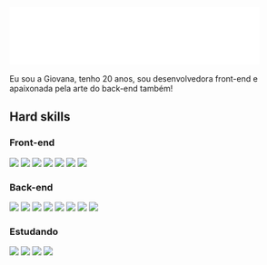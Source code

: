 <img src="https://github.com/giovanappedrozo/giovanappedrozo/blob/main/helloWorld.svg" alt="Hello world!" />

Eu sou a Giovana, tenho 20 anos, sou desenvolvedora front-end e apaixonada pela arte do back-end também!

<h2>Hard skills</h2>
<h3>Front-end</h3>
<div>  
  <img src="https://emojis.slackmojis.com/emojis/images/1643514112/719/html5.png?1643514112" width="30" />
  <img src="https://emojis.slackmojis.com/emojis/images/1643514272/2411/css.jpg?1643514272" width="30" />
  <img src="https://emojis.slackmojis.com/emojis/images/1643514187/1538/bootstrap.png?1643514187" width="30" />
  <img src="https://emojis.slackmojis.com/emojis/images/1643514058/151/javascript.png?1643514058" width="30" />
  <img src="https://emojis.slackmojis.com/emojis/images/1643514185/1512/jquery.png?1643514185" width="30" />
  <img src="https://emojis.slackmojis.com/emojis/images/1643514173/1383/typescript.png?1643514173" width="30" />
  <img src="https://emojis.slackmojis.com/emojis/images/1643514155/1161/react.png?1643514155" width="30" />
</div>

<h3>Back-end</h3>
<div>
  <img src="https://emojis.slackmojis.com/emojis/images/1643514480/4638/c-lang.png?1643514480" width="30" />
  <img src="https://emojis.slackmojis.com/emojis/images/1643514067/232/java.png?1643514067" width="30" />
  <img src="https://emojis.slackmojis.com/emojis/images/1643514056/130/php.png?1643514056" width="30" />
  <img src="https://emojis.slackmojis.com/emojis/images/1643514422/3999/csharp.png?1643514422" width="30" />
  <img src="https://emojis.slackmojis.com/emojis/images/1643514064/198/postgresql.png?1643514064" width="30" />
  <img src="https://emojis.slackmojis.com/emojis/images/1643514462/4439/mysql.png?1643514462" width="30" />
  <img src="https://emojis.slackmojis.com/emojis/images/1643514760/7685/git.png?1643514760" width="30" />
  <img src="https://emojis.slackmojis.com/emojis/images/1643514236/2035/svn.png?1643514236" width="30" />
</div>

<h3>Estudando</h3>
<div>
  <img src="https://emojis.slackmojis.com/emojis/images/1643514044/32/python.png?1643514044" width="30" />
  <img src="https://emojis.slackmojis.com/emojis/images/1643514082/390/redux.png?1643514082" width="30" />
  <img src="https://emojis.slackmojis.com/emojis/images/1643514817/8322/figma.png?1643514817" width="30" />
  <img src="https://emojis.slackmojis.com/emojis/images/1645045595/53111/react_native.png?1645045595" width="30" />
</div>

<!--
**giovanappedrozo/giovanappedrozo** is a ✨ _special_ ✨ repository because its `README.md` (this file) appears on your GitHub profile.

Here are some ideas to get you started:

- 🔭 I’m currently working on ...
- 🌱 I’m currently learning ...
- 👯 I’m looking to collaborate on ...
- 🤔 I’m looking for help with ...
- 💬 Ask me about ...
- 📫 How to reach me: ...
- 😄 Pronouns: ...
- ⚡ Fun fact: ...
-->
